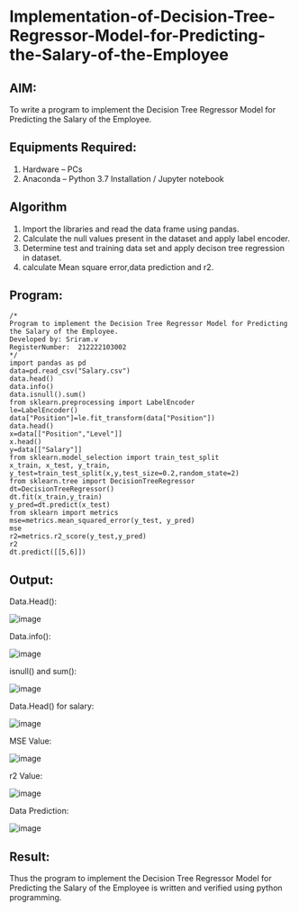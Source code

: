 # Implementation-of-Decision-Tree-Regressor-Model-for-Predicting-the-Salary-of-the-Employee

## AIM:
To write a program to implement the Decision Tree Regressor Model for Predicting the Salary of the Employee.

## Equipments Required:
1. Hardware – PCs
2. Anaconda – Python 3.7 Installation / Jupyter notebook

## Algorithm
1. Import the libraries and read the data frame using pandas.
2. Calculate the null values present in the dataset and apply label encoder.
3. Determine test and training data set and apply decison tree regression in dataset.
4. calculate Mean square error,data prediction and r2.

## Program:
```
/*
Program to implement the Decision Tree Regressor Model for Predicting the Salary of the Employee.
Developed by: Sriram.v
RegisterNumber:  212222103002
*/
import pandas as pd
data=pd.read_csv("Salary.csv")
data.head()
data.info()
data.isnull().sum()
from sklearn.preprocessing import LabelEncoder
le=LabelEncoder()
data["Position"]=le.fit_transform(data["Position"])
data.head()
x=data[["Position","Level"]]
x.head()
y=data[["Salary"]]
from sklearn.model_selection import train_test_split
x_train, x_test, y_train, y_test=train_test_split(x,y,test_size=0.2,random_state=2)
from sklearn.tree import DecisionTreeRegressor
dt=DecisionTreeRegressor()
dt.fit(x_train,y_train)
y_pred=dt.predict(x_test)
from sklearn import metrics
mse=metrics.mean_squared_error(y_test, y_pred)
mse
r2=metrics.r2_score(y_test,y_pred)
r2
dt.predict([[5,6]])
```

## Output:
Data.Head():

![image](https://github.com/Darkwebnew/Implementation-of-Decision-Tree-Regressor-Model-for-Predicting-the-Salary-of-the-Employee/assets/143114486/ccf52b5d-069a-4577-8a4f-53a186e2a0b0)

Data.info():

![image](https://github.com/Darkwebnew/Implementation-of-Decision-Tree-Regressor-Model-for-Predicting-the-Salary-of-the-Employee/assets/143114486/f13e5cd6-60e5-460a-aca5-25333b658b82)

isnull() and sum():

![image](https://github.com/Darkwebnew/Implementation-of-Decision-Tree-Regressor-Model-for-Predicting-the-Salary-of-the-Employee/assets/143114486/d24469dd-91dc-4fb9-887d-5e977379d855)

Data.Head() for salary:

![image](https://github.com/Darkwebnew/Implementation-of-Decision-Tree-Regressor-Model-for-Predicting-the-Salary-of-the-Employee/assets/143114486/5bbb7d7d-afdd-4518-aa44-4748430ff39a)

MSE Value:

![image](https://github.com/Darkwebnew/Implementation-of-Decision-Tree-Regressor-Model-for-Predicting-the-Salary-of-the-Employee/assets/143114486/b3bfef24-f3a7-4f44-bdfe-96af43c3b7ee)

r2 Value:

![image](https://github.com/Darkwebnew/Implementation-of-Decision-Tree-Regressor-Model-for-Predicting-the-Salary-of-the-Employee/assets/143114486/6cbd9c8f-b583-4c06-b633-36518138451b)

Data Prediction:

![image](https://github.com/Darkwebnew/Implementation-of-Decision-Tree-Regressor-Model-for-Predicting-the-Salary-of-the-Employee/assets/143114486/5e32a429-c680-47d9-a196-b5cab4d3f3e9)

## Result:
Thus the program to implement the Decision Tree Regressor Model for Predicting the Salary of the Employee is written and verified using python programming.
